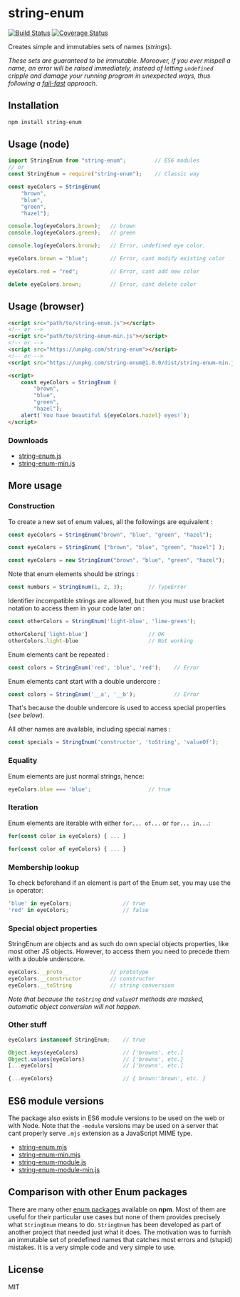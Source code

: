 # string-enum

<!-- [![Version](http://img.shields.io/npm/v/es6-enum.svg)](https://www.npmjs.org/package/es6-enum) -->
[![Build Status](https://travis-ci.org/frederickjeanguerin/string-enum.svg)](https://travis-ci.org/frederickjeanguerin/string-enum)
[![Coverage Status](https://coveralls.io/repos/github/frederickjeanguerin/string-enum/badge.svg?branch=master)](https://coveralls.io/github/frederickjeanguerin/string-enum?branch=master)

Creates simple and immutables sets of names (*strings*).

*These sets are guaranteed to be immutable. Moreover, if you ever mispell a name, an error will be raised immediately, instead of letting `undefined` cripple and damage your running program in unexpected ways, thus following a [fail-fast](https://en.wikipedia.org/wiki/Fail-fast) approach.*

## Installation

```sh
npm install string-enum
```

## Usage (node)

```javascript
import StringEnum from "string-enum";         // ES6 modules
// or
const StringEnum = require("string-enum");    // Classic way

const eyeColors = StringEnum(
    "brown",
    "blue",
    "green",
    "hazel");

console.log(eyeColors.brown);   // brown
console.log(eyeColors.green);   // green

console.log(eyeColors.bronw);   // Error, undefined eye color.

eyeColors.brown = "blue";       // Error, cant modify existing color

eyeColors.red = "red";          // Error, cant add new color

delete eyeColors.brown;         // Error, cant delete color

```

## Usage (browser)

```html
<script src="path/to/string-enum.js"></script>
<!-- or -->
<script src="path/to/string-enum-min.js"></script>
<!-- or -->
<script src="https://unpkg.com/string-enum"></script>
<!-- or -->
<script src="https://unpkg.com/string-enum@1.0.0/dist/string-enum-min.js"></script>

<script>
    const eyeColors = StringEnum (
        "brown",
        "blue",
        "green",
        "hazel");
    alert(`You have beautiful ${eyeColors.hazel} eyes!`);
</script>
```

### Downloads

* [string-enum.js](https://unpkg.com/string-enum)
* [string-enum-min.js](https://unpkg.com/string-enum@1.0.0/dist/string-enum-min.js)

## More usage

### Construction

To create a new set of enum values, all the followings are equivalent :

```javascript
const eyeColors = StringEnum("brown", "blue", "green", "hazel");

const eyeColors = StringEnum( ["brown", "blue", "green", "hazel"] );

const eyeColors = new StringEnum("brown", "blue", "green", "hazel");
```

Note that enum elements should be strings :

```javascript
const numbers = StringEnum(1, 2, 3);        // TypeError
```

Identifier incompatible strings are allowed, but then you must use bracket notation to access them in your code later on :

```javascript
const otherColors = StringEnum('light-blue', 'lime-green');

otherColors['light-blue']                   // OK
otherColors.light-blue                      // Not working
```

Enum elements cant be repeated :

```javascript
const colors = StringEnum('red', 'blue', 'red');    // Error
```

Enum elements cant start with a double undercore :

```javascript
const colors = StringEnum('__a', '__b');            // Error
```

That's because the double undercore is used to access special properties (*see below*).

All other names are available, including special names :

```javascript
const specials = StringEnum('constructor', 'toString', 'valueOf');     // Just fine
```

### Equality

Enum elements are just normal strings, hence:

```javascript
eyeColors.blue === 'blue';                  // true
```

### Iteration

Enum elements are iterable with either `for... of...` or `for... in...`:

```javascript
for(const color in eyeColors) { ... }

for(const color of eyeColors) { ... }
```

### Membership lookup

To check beforehand if an element is part of the Enum set, you may use the `in` operator:

```javascript
'blue' in eyeColors;                // true
'red' in eyeColors;                 // false
```

### Special object properties

StringEnum are objects and as such do own special objects properties, like most other JS objects.
However, to access them you need to precede them with a double underscore.

```js
eyeColors.__proto__             // prototype
eyeColors.__constructor         // constructor
eyeColors.__toString            // string conversion
```

*Note that because the `toString` and `valueOf` methods are masked, automatic object conversion will not happen.*

### Other stuff

```javascript
eyeColors instanceof StringEnum;    // true

Object.keys(eyeColors)              // ['browns', etc.]
Object.values(eyeColors)            // ['browns', etc.]
[...eyeColors]                      // ['browns', etc.]

{...eyeColors}                      // { brown:'brown', etc. }
```

## ES6 module versions

The package also exists in ES6 module versions to be used on the web or with Node. Note that the `-module` versions may be used on a server that cant properly serve `.mjs` extension as a JavaScript MIME type.

* [string-enum.mjs](https://unpkg.com/string-enum@1.0.0/dist/string-enum.mjs)
* [string-enum-min.mjs](https://unpkg.com/string-enum@1.0.0/dist/string-enum-min.mjs)
* [string-enum-module.js](https://unpkg.com/string-enum@1.0.0/dist/string-enum-module.js)
* [string-enum-module-min.js](https://unpkg.com/string-enum@1.0.0/dist/string-enum-module-min.js)

## Comparison with other Enum packages

There are many other [enum packages](https://www.npmjs.com/search?q=enum) available on **npm**. Most of them are useful for their particular use cases but none of them provides precisely what `StringEnum` means to do. `StringEnum` has been developed as part of another project that needed just what it does. The motivation was to furnish an immutable set of predefined names that catches most errors and (stupid) mistakes. It is a very simple code and very simple to use.  

## License

MIT